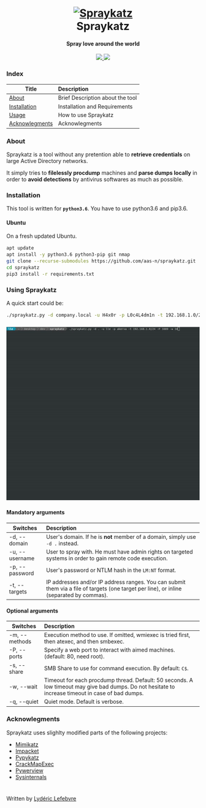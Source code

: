 <h1 align="center">
  <br>
  <a href="https://github.com/aas-n/spraykatz/"><img src="https://image.noelshack.com/fichiers/2019/24/7/1560693180-cat.png" alt="Spraykatz"></a>
  <br>
  Spraykatz
  <br>
</h1>

<h4 align="center">Spray love around the world</h4>
<p align="center">
  <a href="https://github.com/aas-n/spraykatz">
    <img src="https://img.shields.io/badge/release-1.0.0-green.svg">
  </a>
  <a href="https://twitter.com/lydericlefebvre">
    <img src="https://img.shields.io/badge/Twitter-%40lydericlefebvre-blue.svg">
  </a>
</p>

### Index
| Title        | Description   |
| ------------- |:-------------|
| [About](#about)  | Brief Description about the tool |
| [Installation](#installation)  | Installation and Requirements |
| [Usage](#using-spraykatz)  | How to use Spraykatz |
| [Acknowlegments](#acknowlegments)  | Acknowlegments |

### About 
Spraykatz is a tool without any pretention able to **retrieve credentials** on large Active Directory networks.

It simply tries to __filelessly procdump__ machines and __parse dumps locally__ in order to **avoid detections** by antivirus softwares as much as possible.


### Installation
This tool is written for **`python3.6`**. You have to use python3.6 and pip3.6.
#### Ubuntu
On a fresh updated Ubuntu.
```bash
apt update
apt install -y python3.6 python3-pip git nmap
git clone --recurse-submodules https://github.com/aas-n/spraykatz.git
cd spraykatz
pip3 install -r requirements.txt
```

### Using Spraykatz
A quick start could be:
```bash
./spraykatz.py -d company.local -u H4x0r -p L0c4L4dm1n -t 192.168.1.0/24
```

<h3 align="center">
  <a href="https://github.com/aas-n/spraykatz"><img src="preview.gif" alt="Spraykatz"></a>
</h3>

#### Mandatory arguments
| Switches | Description |
| -------|:--------|
| -d, --domain | User's domain. If he is **not** member of a domain, simply use `-d .` instead. |
| -u, --username | User to spray with. He must have admin rights on targeted systems in order to gain remote code execution. |
| -p, --password | User's password or NTLM hash in the `LM:NT` format. |
| -t, --targets | IP addresses and/or IP address ranges. You can submit them via a file of targets (one target per line), or inline (separated by commas). |

#### Optional arguments
| Switches | Description |
| -------|:--------|
| -m, --methods | Execution method to use. If omitted, wmiexec is tried first, then atexec, and  then smbexec. |
| -P, --ports | Specify a web port to interact with aimed machines. (default: 80, need root). |
| -s, --share | SMB Share to use for command execution. By default: `C$`. |
| -w, --wait | Timeout for each procdump thread. Default: 50 seconds. A low timeout may give bad dumps. Do not hesitate to increase timeout in case of bad dumps. |
| -q, --quiet | Quiet mode. Default is verbose. |

### Acknowlegments  
Spraykatz uses slighlty modified parts of the following projects:
* [Mimikatz](https://github.com/gentilkiwi/mimikatz)
* [Impacket](https://github.com/SecureAuthCorp/impacket)
* [Pypykatz](https://github.com/skelsec/pypykatz)
* [CrackMapExec](https://github.com/byt3bl33d3r/CrackMapExec)
* [Pywerview](https://github.com/the-useless-one/pywerview)
* [Sysinternals](https://docs.microsoft.com/en-us/sysinternals/downloads/)

#
Written by [Lydéric Lefebvre](https://www.linkedin.com/in/lydericlefebvre/)
